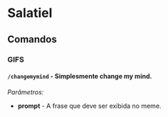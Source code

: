 # Salatiel

## Comandos

### GIFS

#### `/changemymind` - Simplesmente change my mind.

*Parâmetros:*

- **prompt** - A frase que deve ser exibida no meme. 
